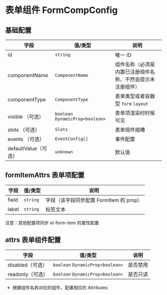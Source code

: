 # 表单组件 FormCompConfig

## 基础配置

| 字段                 | 值/类型                          | 说明                                                       |
| -------------------- | -------------------------------- | ---------------------------------------------------------- |
| id                   | `string`                         | 唯一 ID                                                    |
| componentName        | `ComponentName`                  | 组件名称（必须是内置已注册组件名称、不然会提示未注册组件） |
| componentType        | `ComponentType`                  | 表单类型或者容器型 `form` `layout`                         |
| visible （可选）     | `boolean` `DynamicProp<boolean>` | 表单项渲染时时候可见                                       |
| slots （可选）       | `Slots`                          | 表单组件插槽                                               |
| events （可选）      | `EventConfig[]`                  | 事件配置                                                   |
| defaultValue（可选） | `unknown`                        | 默认值                                                     |

## formItemAttrs 表单项配置

| 字段  | 值/类型  | 说明                                    |
| ----- | -------- | --------------------------------------- |
| field | `string` | 字段（该字段同步配置 FormItem 的 prop） |
| label | `string` | 标签文本                                |

注意：其他配置项同步 el-form-item 的属性配置

## attrs 表单组件配置

| 字段             | 值/类型                          | 说明     |
| ---------------- | -------------------------------- | -------- |
| disabled（可选） | `boolean` `DynamicProp<boolean>` | 是否禁用 |
| readonly（可选） | `boolean` `DynamicProp<boolean>` | 是否只读 |

- 根据组件名称对应的组件，配置相应的 Attributes
